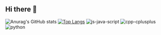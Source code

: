## Hi there 👋
![Anurag's GitHub stats](https://github-readme-stats.vercel.app/api?username=That1Perl&theme=cobalt&show_icons=true)
[![Top Langs](https://github-readme-stats.vercel.app/api/top-langs/?username=anuraghazra&layout=compact)](https://github.com/anuraghazra/github-readme-stats)
![js-java-script](https://github.com/user-attachments/assets/681d2efd-3a2d-4c53-a4ca-196b24d20827)
![cpp-cplusplus](https://github.com/user-attachments/assets/7f5f6b43-b2f2-4add-9860-37c4be29dae9)
![python](https://github.com/user-attachments/assets/42980b2c-cbbb-48da-a30f-01eb175f1093)


<!--
**That1Perl/That1Perl** is a ✨ _special_ ✨ repository because its `README.md` (this file) appears on your GitHub profile.

Here are some ideas to get you started:

- 🔭 I’m currently working on ...
- 🌱 I’m currently learning ...
- 👯 I’m looking to collaborate on ...
- 🤔 I’m looking for help with ...
- 💬 Ask me about ...
- 📫 How to reach me: ...
- 😄 Pronouns: ...
- ⚡ Fun fact: ...
-->
